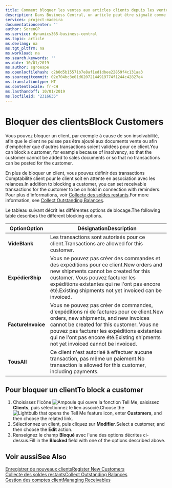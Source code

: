 ```yaml
---
title: Comment bloquer les ventes aux articles clients depuis les ventes ou les achats
description: Dans Business Central, un article peut être signalé comme bloqué pour la vente, bloqué pour l'achat ou bloqué dans tous les cas.
services: project-madeira
documentationcenter: ''
author: SorenGP
ms.service: dynamics365-business-central
ms.topic: article
ms.devlang: na
ms.tgt_pltfrm: na
ms.workload: na
ms.search.keywords: ''
ms.date: 10/01/2019
ms.author: sgroespe
ms.openlocfilehash: c2b0d5b15571b7e8af1ed1dbee22859f4c131aa3
ms.sourcegitcommit: 02e704bc3e01d62072144919774f1244c42827e4
ms.translationtype: HT
ms.contentlocale: fr-CH
ms.lasthandoff: 10/01/2019
ms.locfileid: "2316635"
---
```

# <a name="block-customers"></a><span data-ttu-id="3978d-103">Bloquer des clients</span><span class="sxs-lookup"><span data-stu-id="3978d-103">Block Customers</span></span>
<span data-ttu-id="3978d-104">Vous pouvez bloquer un client, par exemple à cause de son insolvabilité, afin que le client ne puisse pas être ajouté aux documents vente ou afin d'empêcher que d'autres transactions soient validées pour ce client.</span><span class="sxs-lookup"><span data-stu-id="3978d-104">You can block a customer, for example because of insolvency, so that the customer cannot be added to sales documents or so that no transactions can be posted for the customer.</span></span>

<span data-ttu-id="3978d-105">En plus de bloquer un client, vous pouvez définir des transactions Comptabilité client pour le client soit en attente en association avec les relances.</span><span class="sxs-lookup"><span data-stu-id="3978d-105">In addition to blocking a customer, you can set receivable transactions for the customer to be on hold in connection with reminders.</span></span> <span data-ttu-id="3978d-106">Pour plus d'informations, voir [Collecte des soldes restants](receivables-collect-outstanding-balances.md).</span><span class="sxs-lookup"><span data-stu-id="3978d-106">For more information, see [Collect Outstanding Balances](receivables-collect-outstanding-balances.md).</span></span>   

<span data-ttu-id="3978d-107">Le tableau suivant décrit les différentes options de blocage.</span><span class="sxs-lookup"><span data-stu-id="3978d-107">The following table describes the different blocking options.</span></span>  

|<span data-ttu-id="3978d-108">Option</span><span class="sxs-lookup"><span data-stu-id="3978d-108">Option</span></span>|<span data-ttu-id="3978d-109">Désignation</span><span class="sxs-lookup"><span data-stu-id="3978d-109">Description</span></span>|  
|--------------------|------------|  
|<span data-ttu-id="3978d-110">**Vide**</span><span class="sxs-lookup"><span data-stu-id="3978d-110">**Blank**</span></span>|<span data-ttu-id="3978d-111">Les transactions sont autorisés pour ce client.</span><span class="sxs-lookup"><span data-stu-id="3978d-111">Transactions are allowed for this customer.</span></span>|
|<span data-ttu-id="3978d-112">**Expédier**</span><span class="sxs-lookup"><span data-stu-id="3978d-112">**Ship**</span></span>|<span data-ttu-id="3978d-113">Vous ne pouvez pas créer des commandes et des expéditions pour ce client.</span><span class="sxs-lookup"><span data-stu-id="3978d-113">New orders and new shipments cannot be created for this customer.</span></span> <span data-ttu-id="3978d-114">Vous pouvez facturer les expéditions existantes qui ne l'ont pas encore été.</span><span class="sxs-lookup"><span data-stu-id="3978d-114">Existing shipments not yet invoiced can be invoiced.</span></span>|  
|<span data-ttu-id="3978d-115">**Facture**</span><span class="sxs-lookup"><span data-stu-id="3978d-115">**Invoice**</span></span>|<span data-ttu-id="3978d-116">Vous ne pouvez pas créer de commandes, d'expéditions ni de factures pour ce client.</span><span class="sxs-lookup"><span data-stu-id="3978d-116">New orders, new shipments, and new invoices cannot be created for this customer.</span></span> <span data-ttu-id="3978d-117">Vous ne pouvez pas facturer les expéditions existantes qui ne l'ont pas encore été.</span><span class="sxs-lookup"><span data-stu-id="3978d-117">Existing shipments not yet invoiced cannot be invoiced.</span></span>|  
|<span data-ttu-id="3978d-118">**Tous**</span><span class="sxs-lookup"><span data-stu-id="3978d-118">**All**</span></span>|<span data-ttu-id="3978d-119">Ce client n'est autorisé à effectuer aucune transaction, pas même un paiement.</span><span class="sxs-lookup"><span data-stu-id="3978d-119">No transaction is allowed for this customer, including payments.</span></span>|  

## <a name="to-block-a-customer"></a><span data-ttu-id="3978d-120">Pour bloquer un client</span><span class="sxs-lookup"><span data-stu-id="3978d-120">To block a customer</span></span>  
1. <span data-ttu-id="3978d-121">Choisissez l'icône ![Ampoule qui ouvre la fonction Tell Me](media/ui-search/search_small.png "Dites-moi ce que vous voulez faire"), saisissez **Clients**, puis sélectionnez le lien associé.</span><span class="sxs-lookup"><span data-stu-id="3978d-121">Choose the ![Lightbulb that opens the Tell Me feature](media/ui-search/search_small.png "Tell me what you want to do") icon, enter **Customers**, and then choose the related link.</span></span>
2. <span data-ttu-id="3978d-122">Sélectionnez un client, puis cliquez sur **Modifier**.</span><span class="sxs-lookup"><span data-stu-id="3978d-122">Select a customer, and then choose the **Edit** action.</span></span>
3. <span data-ttu-id="3978d-123">Renseignez le champ **Bloqué** avec l'une des options décrites ci-dessus.</span><span class="sxs-lookup"><span data-stu-id="3978d-123">Fill in the **Blocked** field with one of the options described above.</span></span>

## <a name="see-also"></a><span data-ttu-id="3978d-124">Voir aussi</span><span class="sxs-lookup"><span data-stu-id="3978d-124">See Also</span></span>  
[<span data-ttu-id="3978d-125">Enregistrer de nouveaux clients</span><span class="sxs-lookup"><span data-stu-id="3978d-125">Register New Customers</span></span>](sales-how-register-new-customers.md)  
[<span data-ttu-id="3978d-126">Collecte des soldes restants</span><span class="sxs-lookup"><span data-stu-id="3978d-126">Collect Outstanding Balances</span></span>](receivables-collect-outstanding-balances.md)  
[<span data-ttu-id="3978d-127">Gestion des comptes client</span><span class="sxs-lookup"><span data-stu-id="3978d-127">Managing Receivables</span></span>](receivables-manage-receivables.md)  
